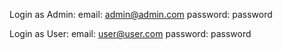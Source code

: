 
Login as Admin:
email: admin@admin.com
password: password

Login as User:
email: user@user.com
password: password
